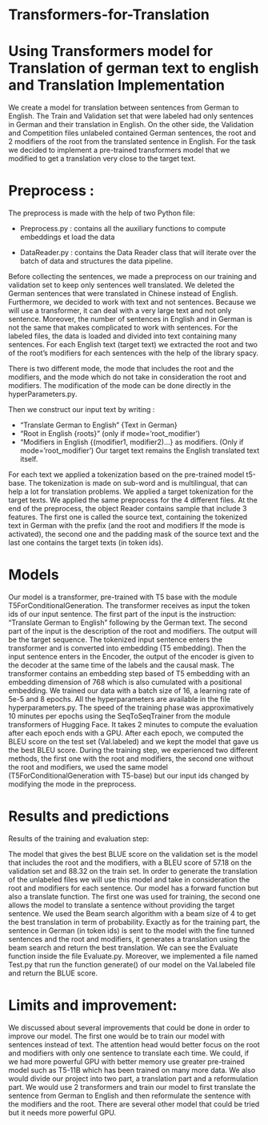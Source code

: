 # Transformers-for-Translation
# Using Transformers model for Translation of german text to english and Translation Implementation

We create a model for translation between sentences from German to English. The Train and Validation set that were labeled had only sentences in German and their translation in English. On the other side, the Validation and Competition files unlabeled contained German sentences, the root and 2 modifiers of the root from the translated sentence in English.
For the task we decided to implement a pre-trained transformers model that we modified to get a translation very close to the target text.

# Preprocess :

The preprocess is made with the help of two Python file:

- Preprocess.py : contains all the auxiliary functions to compute embeddings et load the data

- DataReader.py : contains the Data Reader class that will iterate over the batch of data and structures the data pipeline.

Before collecting the sentences, we made a preprocess on our training and validation set to keep only sentences well translated. We deleted the German sentences that were translated in Chinese instead of English. Furthermore, we decided to work with text and not sentences. Because we will use a transformer, it can deal with a very large text and not only sentence. Moreover, the number of sentences in English and in German is not the same that makes complicated to work with sentences.
For the labeled files, the data is loaded and divided into text containing many sentences. For each English text (target text) we extracted the root and two of the root’s modifiers for each sentences with the help of the library spacy.

There is two different mode, the mode that includes the root and the modifiers, and the mode which do not take in consideration the root and modifiers. The modification of the mode can be done directly in the hyperParameters.py.

Then we construct our input text by writing :
- “Translate German to English” {Text in German}
- “Root in English {roots}” (only if mode=’root_modifier’)
- “Modifiers in English {(modifier1, modifier2)...} as modifiers. (Only if
mode=’root_modifier’)
Our target text remains the English translated text itself.
     
    
For each text we applied a tokenization based on the pre-trained model t5-base. The tokenization is made on sub-word and is multilingual, that can help a lot for translation problems. We applied a target tokenization for the target texts.
We applied the same preprocess for the 4 different files.
At the end of the preprocess, the object Reader contains sample that include 3 features. The first one is called the source text, containing the tokenized text in German with the prefix (and the root and modifiers If the mode is activated), the second one and the padding mask of the source text and the last one contains the target texts (in token ids).


# Models


Our model is a transformer, pre-trained with T5 base with the module T5ForConditionalGeneration. The transformer receives as input the token ids of our input sentence. The first part of the input is the instruction: “Translate German to English” following by the German text. The second part of the input is the description of the root and modifiers. The output will be the target sequence.
The tokenized input sentence enters the transformer and is converted into embedding (T5 embedding). Then the input sentence enters in the Encoder, the output of the encoder is given to the decoder at the same time of the labels and the causal mask.
The transformer contains an embedding step based of T5 embedding with an embedding dimension of 768 which is also cumulated with a positional embedding.
We trained our data with a batch size of 16, a learning rate of 5e-5 and 8 epochs. All the hyperparameters are available in the file hyperparameters.py.
The speed of the training phase was approximatively 10 minutes per epochs using the SeqToSeqTrainer from the module transformers of Hugging Face. It takes 2 minutes to compute the evaluation after each epoch ends with a GPU.
After each epoch, we computed the BLEU score on the test set (Val.labeled) and we kept the model that gave us the best BLEU score.
During the training step, we experienced two different methods, the first one with the root and modifiers, the second one without the root and modifiers, we used the same model (T5ForConditionalGeneration with T5-base) but our input ids changed by modifying the mode in the preprocess.


# Results and predictions


Results of the training and evaluation step:

The model that gives the best BLUE score on the validation set is the model that includes the root and the modifiers, with a BLEU score of 57.18 on the validation set and 88.32 on the train set. In order to generate the translation of the unlabeled files we will use this model and take in consideration the root and modifiers for each sentence.
Our model has a forward function but also a translate function. The first one was used for training, the second one allows the model to translate a sentence without providing the target sentence. We used the Beam search algorithm with a beam size of 4 to get the best translation in term of probability. Exactly as for the training part, the sentence in German (in token ids) is sent to the model with the fine tunned sentences and the root and modifiers, it generates a translation using the beam search and return the best translation.
We can see the Evaluate function inside the file Evaluate.py. Moreover, we implemented a file named Test.py that run the function generate() of our model on the Val.labeled file and return the BLUE score.

# Limits and improvement:

We discussed about several improvements that could be done in order to improve our model. The first one would be to train our model with sentences instead of text. The attention head would better focus on the root and modifiers with only one sentence to translate each time. We could, if we had more powerful GPU with better memory use greater pre-trained model such as T5-11B which has been trained on many more data.
We also would divide our project into two part, a translation part and a reformulation part. We would use 2 transformers and train our model to first translate the sentence from German to English and then reformulate the sentence with the modifiers and the root.
There are several other model that could be tried but it needs more powerful GPU.
